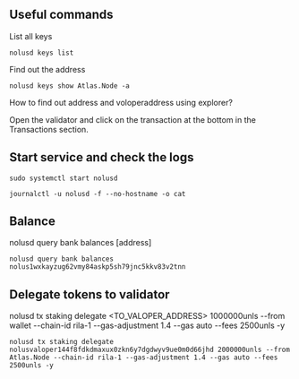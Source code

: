 ## **Useful commands**

List all keys

```
nolusd keys list
```

Find out the address
~~~
nolusd keys show Atlas.Node -a
~~~

How to find out address and voloperaddress using explorer?

Open the validator and click on the transaction at the bottom in the Transactions section.

## **Start service and check the logs**
```
sudo systemctl start nolusd
```
```
journalctl -u nolusd -f --no-hostname -o cat
```


## **Balance**

nolusd query bank balances [address]

```
nolusd query bank balances nolus1wxkayzug62vmy84askp5sh79jnc5kkv83v2tnn
```


## **Delegate tokens to validator**
nolusd tx staking delegate <TO_VALOPER_ADDRESS> 1000000unls --from wallet --chain-id rila-1 --gas-adjustment 1.4 --gas auto --fees 2500unls -y
```
nolusd tx staking delegate nolusvaloper144f8fdkdmaxux0zkn6y7dgdwyv9ue0m0d66jhd 2000000unls --from Atlas.Node --chain-id rila-1 --gas-adjustment 1.4 --gas auto --fees 2500unls -y
```

